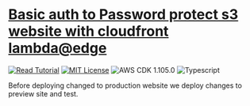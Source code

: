 # [Basic auth to Password protect s3 website with cloudfront lambda@edge](https://apoorv.blog/password-protect-s3-static-site/)

[![Read Tutorial](https://badgen.now.sh/badge/Read/Tutorial/purple)](https://apoorv.blog/password-protect-s3-static-site/)
[![MIT License](https://badgen.now.sh/badge/License/MIT/blue)](https://github.com/apoorvmote/cdk-examples/blob/master/License.md)
![AWS CDK 1.105.0](https://badgen.net/badge/aws-cdk/1.105.0/yellow)
![Typescript](https://badgen.net/badge/icon/typescript?icon=typescript&label)

Before deploying changed to production website we deploy changes to preview site and test.